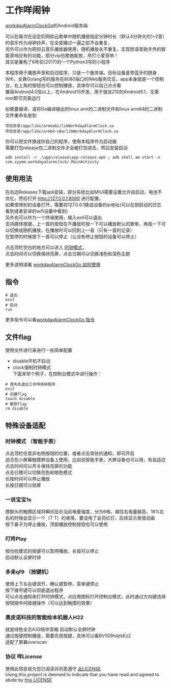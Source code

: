 # 工作咩闹钟
[workdayAlarmClockGo](https://github.com/zanjie1999/workdayAlarmClockGo)的Android服务端

可以在每次在设定的网抑云歌单中随机播放指定分钟时长（默认4分钟大约1~2首）的音乐作为闹钟铃声，在全部播过一遍之前不会重复，  
另外可以作为网抑云音乐播放器使用，随机播放永不重复，实现除语音助手外的智能音响应有的功能，部分vip也歌曲能放，吊打小爱音响！  
其实是重构了6年前(2017)的一个Python3写的小程序

本程序用于播放声音和启动程序，只是一个服务端，目标设备是带蓝牙的随身Wifi，全靠Golang写的服务在8080端口的Web服务交互，app本身就是一个控制台，右上角的按钮也可以控制播放，具体你可以自己点点看  
兼容Android4.0及以上，在Android13开发，用于骁龙210的Android5.1，无需root即可完美运行

如果要编译，请将Go编译输出的linux arm的二进制文件和linux arm64的二进制文件重命名放到
```
项目目录/app/libs/armeabi/libWorkdayAlarmClock.so
项目目录/app/libs/arm64-v8a/libWorkdayAlarmClock.so
```
你可以把文件换成你自己的程序，使用本程序作为启动器  
需要打包release包二进制文件才会被打包进去，然后安装启动  
```
adb install -r .\app\release\app-release.apk ; adb shell am start -n com.zyyme.workdayalarmclock/.MainActivity
```

## 使用用法
在右边Releases下载apk安装，部分系统比如MIUI需要设置允许自启动，电池不优化，然后打开 http://127.0.0.1:8080 进行配置，  
如果使用别的设备打开，需要将127.0.0.1换成设备的ip地址(可以在刚启动的日志看到或者安卓的wifi设置中看到)  
另外也可以作为一个终端使用，输入exit可以退出    
支持媒体按键，上一首的按钮在不播放时按一下可以播放默认的歌单，再按一下可以切换成随机播放，在播放时可以回到上一首（只有一首的记录）  
在暂停的时候按下一首可以停止（让没有停止按钮的设备可以停止）

点击顶栏空白的地方可以进入 [时钟模式](#时钟模式)，  
点击时间可以切换保持亮屏，点击日期可以切换浅色和深色主题

更多说明请看 [workdayAlarmClockGo 如何使用](https://github.com/zanjie1999/workdayAlarmClockGo#%E5%A6%82%E4%BD%95%[E4](https://github.com/zanjie1999/workdayAlarmClockGo#%E5%A6%82%E4%BD%95%E4%BD%BF%E7%94%A8)%BD%BF%E7%94%A8)

## 指令
```shell
# 退出
exit
# 启动
run
```
更多指令可以看[workdayAlarmClockGo 指令]([https://github.com/zanjie1999/workdayAlarmClockGo](https://github.com/zanjie1999/workdayAlarmClockGo#%E6%8C%87%E4%BB%A4))

## 文件flag
使用文件进行来进行一些简单配置  
- disable开机不启动  
- clock强制时钟模式  
下面来举个例子，在控制台模式中进行操作：
```shell
# 首先先退出工作咩闹钟程序
exit
# 创建flag
touch disable
# 删除flag
rm disable
```


## 特殊设备适配
### 时钟模式 （智能手表）  
点击顶栏任意非右侧按钮的位置，或者点击常驻的通知，即可开启  
适合在小屏幕触摸屏设备上使用，比如说智能手表，大屏设备也可以用，有自适应  
点击时间可以开关保持亮屏的功能  
点击日期可以切换亮色和暗色模式  
长按时间可以停止播放  
长按日期可以锁屏  

### 一说宝宝1s
摸额头的触摸区域将瞬间显示当前电量强度，分为6格，越往右电量越高，18%左右的时候会显示一个（T T）的表情，要没电了会亮红灯，后续显示表情动画  
按下鼻子为停止播放，顶部播放控制按钮也可以使用

### 叮咚Play
按勿扰模式的按键可以暂停播放，长按可以停止  
启动默认全屏时钟

### 多亲qf9 （按键机）  
使用上下左右键调节，确认键暂停，菜单键停止  
按下拨号键可以彻底退出程序  
可以点击通知来打开时钟模式，点应用图标打开控制台模式，此时通过方向键选择按钮按中间按键操作（可以达到触摸的效果）

### 黑皮诺科技的智能绘本机器人H22
就是绿色全志A33陪伴音箱
启动默认全屏时钟  
通过按键控制播放，需要先改按键，具体可以看BV1G9hdzkEz2  
适配了屏幕overscan

### 协议 咩License
使用此项目视为您已阅读并同意遵守 [此LICENSE](https://github.com/zanjie1999/LICENSE)   
Using this project is deemed to indicate that you have read and agreed to abide by [this LICENSE](https://github.com/zanjie1999/LICENSE)   
